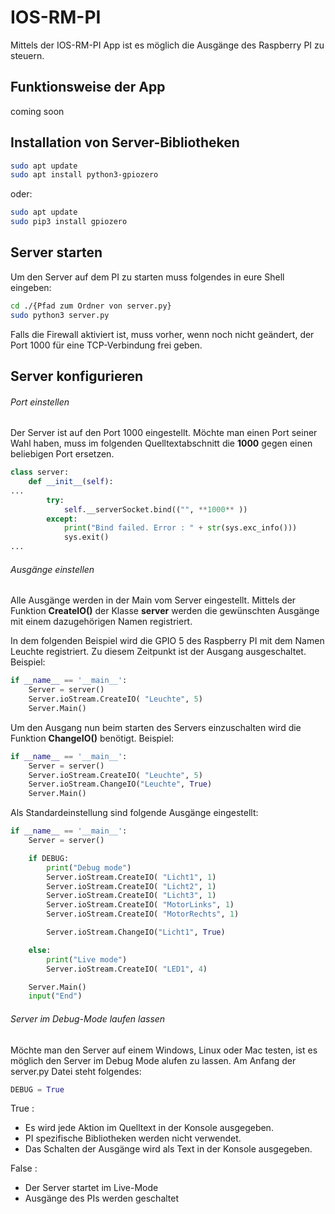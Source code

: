 # IOS-RM-PI
Mittels der IOS-RM-PI App ist es möglich die Ausgänge des Raspberry PI zu steuern.

## Funktionsweise der App
coming soon

## Installation von Server-Bibliotheken
```bash
sudo apt update
sudo apt install python3-gpiozero
```
oder:
```bash
sudo apt update
sudo pip3 install gpiozero
```

## Server starten
Um den Server auf dem PI zu starten muss folgendes in eure Shell eingeben:
```bash
cd ./{Pfad zum Ordner von server.py}
sudo python3 server.py
```
Falls die Firewall aktiviert ist, muss vorher, wenn noch nicht geändert, der Port 1000 für eine TCP-Verbindung frei geben.

## Server konfigurieren
###### Port einstellen
Der Server ist auf den Port 1000 eingestellt. Möchte man einen Port seiner Wahl haben, muss im folgenden Quelltextabschnitt die **1000** gegen einen beliebigen Port ersetzen. 

```python
class server:
    def __init__(self):
...
        try:
            self.__serverSocket.bind(("", **1000** ))
        except:
            print("Bind failed. Error : " + str(sys.exc_info()))
            sys.exit()
...       
```        
        

###### Ausgänge einstellen
Alle Ausgänge werden in der Main vom Server eingestellt. Mittels der Funktion **CreateIO()** der Klasse **server** werden die gewünschten Ausgänge mit einem dazugehörigen Namen registriert.

In dem folgenden Beispiel wird die GPIO 5 des Raspberry PI mit dem Namen Leuchte registriert. Zu diesem Zeitpunkt ist der Ausgang ausgeschaltet.
Beispiel:
```python
if __name__ == '__main__':
    Server = server()
    Server.ioStream.CreateIO( "Leuchte", 5)
    Server.Main()
```

Um den Ausgang nun beim starten des Servers einzuschalten wird die Funktion **ChangeIO()** benötigt.
Beispiel:
```python
if __name__ == '__main__':
    Server = server()
    Server.ioStream.CreateIO( "Leuchte", 5)
    Server.ioStream.ChangeIO("Leuchte", True)
    Server.Main()
```

Als Standardeinstellung sind folgende Ausgänge eingestellt:
```python
if __name__ == '__main__':
    Server = server()

    if DEBUG:
        print("Debug mode")
        Server.ioStream.CreateIO( "Licht1", 1)
        Server.ioStream.CreateIO( "Licht2", 1)
        Server.ioStream.CreateIO( "Licht3", 1)
        Server.ioStream.CreateIO( "MotorLinks", 1)
        Server.ioStream.CreateIO( "MotorRechts", 1)

        Server.ioStream.ChangeIO("Licht1", True)

    else:
        print("Live mode")
        Server.ioStream.CreateIO( "LED1", 4)

    Server.Main()
    input("End")
```

###### Server im Debug-Mode laufen lassen
Möchte man den Server auf einem Windows, Linux oder Mac testen, ist es möglich den Server im Debug Mode alufen zu lassen.
Am Anfang der server.py Datei steht folgendes:
```python
DEBUG = True
```
True : 
- Es wird jede Aktion im Quelltext in der Konsole ausgegeben. 
- PI spezifische Bibliotheken werden nicht verwendet. 
- Das Schalten der Ausgänge wird als Text in der Konsole ausgegeben.

False : 
- Der Server startet im Live-Mode
- Ausgänge des PIs werden geschaltet


